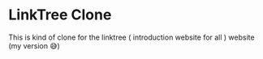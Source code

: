 # LinkTree Clone

This is kind of clone for the linktree ( introduction website for all ) website (my version 😅)
